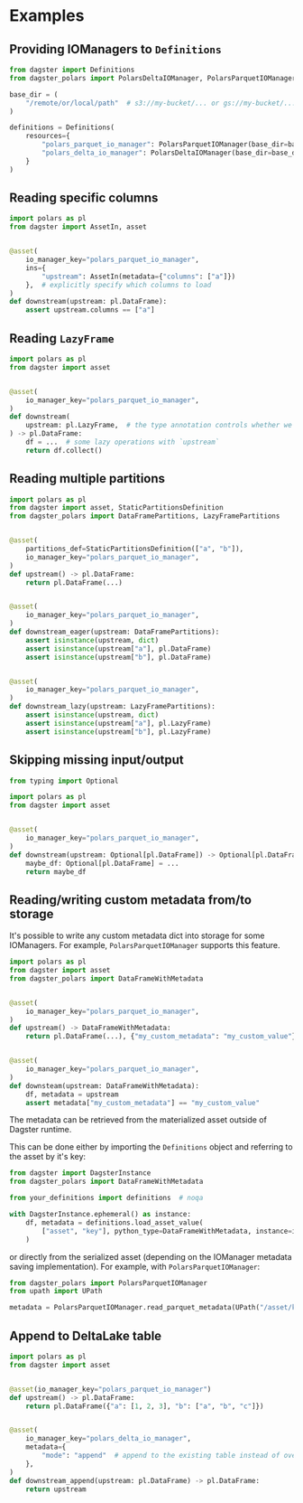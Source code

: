 
# Examples

## Providing IOManagers to `Definitions`

```python
from dagster import Definitions
from dagster_polars import PolarsDeltaIOManager, PolarsParquetIOManager

base_dir = (
    "/remote/or/local/path"  # s3://my-bucket/... or gs://my-bucket/... also works!
)

definitions = Definitions(
    resources={
        "polars_parquet_io_manager": PolarsParquetIOManager(base_dir=base_dir),
        "polars_delta_io_manager": PolarsDeltaIOManager(base_dir=base_dir),
    }
)
```

## Reading specific columns
```python
import polars as pl
from dagster import AssetIn, asset


@asset(
    io_manager_key="polars_parquet_io_manager",
    ins={
        "upstream": AssetIn(metadata={"columns": ["a"]})
    },  # explicitly specify which columns to load
)
def downstream(upstream: pl.DataFrame):
    assert upstream.columns == ["a"]
```

## Reading `LazyFrame`

```python
import polars as pl
from dagster import asset


@asset(
    io_manager_key="polars_parquet_io_manager",
)
def downstream(
    upstream: pl.LazyFrame,  # the type annotation controls whether we load an eager or lazy DataFrame
) -> pl.DataFrame:
    df = ...  # some lazy operations with `upstream`
    return df.collect()
```

## Reading multiple partitions
```python
import polars as pl
from dagster import asset, StaticPartitionsDefinition
from dagster_polars import DataFramePartitions, LazyFramePartitions


@asset(
    partitions_def=StaticPartitionsDefinition(["a", "b"]),
    io_manager_key="polars_parquet_io_manager",
)
def upstream() -> pl.DataFrame:
    return pl.DataFrame(...)


@asset(
    io_manager_key="polars_parquet_io_manager",
)
def downstream_eager(upstream: DataFramePartitions):
    assert isinstance(upstream, dict)
    assert isinstance(upstream["a"], pl.DataFrame)
    assert isinstance(upstream["b"], pl.DataFrame)


@asset(
    io_manager_key="polars_parquet_io_manager",
)
def downstream_lazy(upstream: LazyFramePartitions):
    assert isinstance(upstream, dict)
    assert isinstance(upstream["a"], pl.LazyFrame)
    assert isinstance(upstream["b"], pl.LazyFrame)
```

## Skipping missing input/output

```python
from typing import Optional

import polars as pl
from dagster import asset


@asset(
    io_manager_key="polars_parquet_io_manager",
)
def downstream(upstream: Optional[pl.DataFrame]) -> Optional[pl.DataFrame]:
    maybe_df: Optional[pl.DataFrame] = ...
    return maybe_df
```

## Reading/writing custom metadata from/to storage

It's possible to write any custom metadata dict into storage for some IOManagers. For example, `PolarsParquetIOManager` supports this feature.


```python
import polars as pl
from dagster import asset
from dagster_polars import DataFrameWithMetadata


@asset(
    io_manager_key="polars_parquet_io_manager",
)
def upstream() -> DataFrameWithMetadata:
    return pl.DataFrame(...), {"my_custom_metadata": "my_custom_value"}


@asset(
    io_manager_key="polars_parquet_io_manager",
)
def downsteam(upstream: DataFrameWithMetadata):
    df, metadata = upstream
    assert metadata["my_custom_metadata"] == "my_custom_value"
```

The metadata can be retrieved from the materialized asset outside of Dagster runtime.

This can be done either by importing the `Definitions` object and referring to the asset by it's key:

```python
from dagster import DagsterInstance
from dagster_polars import DataFrameWithMetadata

from your_definitions import definitions  # noqa

with DagsterInstance.ephemeral() as instance:
    df, metadata = definitions.load_asset_value(
        ["asset", "key"], python_type=DataFrameWithMetadata, instance=instance
    )
```

or directly from the serialized asset (depending on the IOManager metadata saving implementation). For example, with `PolarsParquetIOManager`:

```python
from dagster_polars import PolarsParquetIOManager
from upath import UPath

metadata = PolarsParquetIOManager.read_parquet_metadata(UPath("/asset/key.parquet"))
```


## Append to DeltaLake table
```python
import polars as pl
from dagster import asset


@asset(io_manager_key="polars_parquet_io_manager")
def upstream() -> pl.DataFrame:
    return pl.DataFrame({"a": [1, 2, 3], "b": ["a", "b", "c"]})


@asset(
    io_manager_key="polars_delta_io_manager",
    metadata={
        "mode": "append"  # append to the existing table instead of overwriting it
    },
)
def downstream_append(upstream: pl.DataFrame) -> pl.DataFrame:
    return upstream
```
